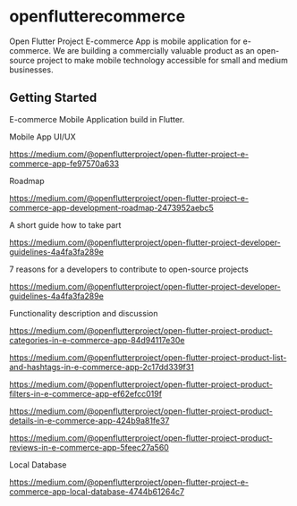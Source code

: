 # openflutterecommerce

Open Flutter Project E-commerce App is mobile application for e-commerce. We are building a commercially valuable product as an open-source project to make mobile technology accessible for small and medium businesses.

## Getting Started

E-commerce Mobile Application build in Flutter.

Mobile App UI/UX

https://medium.com/@openflutterproject/open-flutter-project-e-commerce-app-fe97570a633

Roadmap

https://medium.com/@openflutterproject/open-flutter-project-e-commerce-app-development-roadmap-2473952aebc5

A short guide how to take part

https://medium.com/@openflutterproject/open-flutter-project-developer-guidelines-4a4fa3fa289e

7 reasons for a developers to contribute to open-source projects

https://medium.com/@openflutterproject/open-flutter-project-developer-guidelines-4a4fa3fa289e

Functionality description and discussion

https://medium.com/@openflutterproject/open-flutter-project-product-categories-in-e-commerce-app-84d94117e30e

https://medium.com/@openflutterproject/open-flutter-project-product-list-and-hashtags-in-e-commerce-app-2c17dd339f31

https://medium.com/@openflutterproject/open-flutter-project-product-filters-in-e-commerce-app-ef62efcc019f

https://medium.com/@openflutterproject/open-flutter-project-product-details-in-e-commerce-app-424b9a81fe37

https://medium.com/@openflutterproject/open-flutter-project-product-reviews-in-e-commerce-app-5feec27a560

Local Database

https://medium.com/@openflutterproject/open-flutter-project-e-commerce-app-local-database-4744b61264c7

